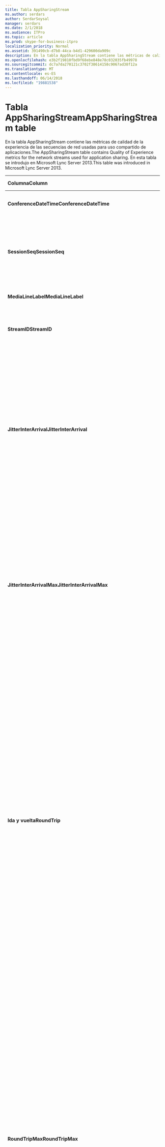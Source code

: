 ```yaml
---
title: Tabla AppSharingStream
ms.author: serdars
author: SerdarSoysal
manager: serdars
ms.date: 2/1/2018
ms.audience: ITPro
ms.topic: article
ms.prod: skype-for-business-itpro
localization_priority: Normal
ms.assetid: 391490cb-d7b8-44ca-b4d1-429600da909c
description: En la tabla AppSharingStream contiene las métricas de calidad de la experiencia de las secuencias de red usadas para uso compartido de aplicaciones. En esta tabla se introdujo en Microsoft Lync Server 2013.
ms.openlocfilehash: e3b2f19810fbd9f68ebe848e78c032035fb49978
ms.sourcegitcommit: dc7a7da270121c3702f38614158c9067ad38f12a
ms.translationtype: MT
ms.contentlocale: es-ES
ms.lasthandoff: 06/14/2018
ms.locfileid: "19881538"
---
```

# <a name="appsharingstream-table"></a><span data-ttu-id="bd3b5-104">Tabla AppSharingStream</span><span class="sxs-lookup"><span data-stu-id="bd3b5-104">AppSharingStream table</span></span>
 
<span data-ttu-id="bd3b5-105">En la tabla AppSharingStream contiene las métricas de calidad de la experiencia de las secuencias de red usadas para uso compartido de aplicaciones.</span><span class="sxs-lookup"><span data-stu-id="bd3b5-105">The AppSharingStream table contains Quality of Experience metrics for the network streams used for application sharing.</span></span> <span data-ttu-id="bd3b5-106">En esta tabla se introdujo en Microsoft Lync Server 2013.</span><span class="sxs-lookup"><span data-stu-id="bd3b5-106">This table was introduced in Microsoft Lync Server 2013.</span></span>
  
|<span data-ttu-id="bd3b5-107">**Columna**</span><span class="sxs-lookup"><span data-stu-id="bd3b5-107">**Column**</span></span>|<span data-ttu-id="bd3b5-108">**Tipo de datos**</span><span class="sxs-lookup"><span data-stu-id="bd3b5-108">**Data Type**</span></span>|<span data-ttu-id="bd3b5-109">**Clave o índice**</span><span class="sxs-lookup"><span data-stu-id="bd3b5-109">**Key/Index**</span></span>|<span data-ttu-id="bd3b5-110">**Detalles**</span><span class="sxs-lookup"><span data-stu-id="bd3b5-110">**Details**</span></span>|
|:-----|:-----|:-----|:-----|
|<span data-ttu-id="bd3b5-111">**ConferenceDateTime**</span><span class="sxs-lookup"><span data-stu-id="bd3b5-111">**ConferenceDateTime**</span></span> <br/> |<span data-ttu-id="bd3b5-112">fecha y hora</span><span class="sxs-lookup"><span data-stu-id="bd3b5-112">dateTime</span></span>  <br/> |<span data-ttu-id="bd3b5-113">Principal, externa</span><span class="sxs-lookup"><span data-stu-id="bd3b5-113">Primary, Foreign</span></span>  <br/> |<span data-ttu-id="bd3b5-114">Fecha y hora en se inició la sesión.</span><span class="sxs-lookup"><span data-stu-id="bd3b5-114">Date and time that the session started.</span></span>  <br/> |
|<span data-ttu-id="bd3b5-115">**SessionSeq**</span><span class="sxs-lookup"><span data-stu-id="bd3b5-115">**SessionSeq**</span></span> <br/> |<span data-ttu-id="bd3b5-116">int</span><span class="sxs-lookup"><span data-stu-id="bd3b5-116">int</span></span>  <br/> |<span data-ttu-id="bd3b5-117">Principal, externa</span><span class="sxs-lookup"><span data-stu-id="bd3b5-117">Primary, Foreign</span></span>  <br/> |<span data-ttu-id="bd3b5-118">Identificador secuencial usado para distinguir entre las sesiones que iniciar en la misma fecha y al mismo tiempo.</span><span class="sxs-lookup"><span data-stu-id="bd3b5-118">Sequential identifier used to distinguish between sessions that started on the same date and at the same time.</span></span>  <br/> |
|<span data-ttu-id="bd3b5-119">**MediaLineLabel**</span><span class="sxs-lookup"><span data-stu-id="bd3b5-119">**MediaLineLabel**</span></span> <br/> |<span data-ttu-id="bd3b5-120">tinyint</span><span class="sxs-lookup"><span data-stu-id="bd3b5-120">tinyint</span></span>  <br/> |<span data-ttu-id="bd3b5-121">Principal, externa</span><span class="sxs-lookup"><span data-stu-id="bd3b5-121">Primary, Foreign</span></span>  <br/> | <span data-ttu-id="bd3b5-122">Consulte la [Tabla MediaLine](https://docs.microsoft.com/en-us/skypeforbusiness/schema-reference/quality-of-experience-qoe-database-schema/medialine-0).</span><span class="sxs-lookup"><span data-stu-id="bd3b5-122">See [MediaLine Table](https://docs.microsoft.com/en-us/skypeforbusiness/schema-reference/quality-of-experience-qoe-database-schema/medialine-0).</span></span> <br/> |
|<span data-ttu-id="bd3b5-123">**StreamID**</span><span class="sxs-lookup"><span data-stu-id="bd3b5-123">**StreamID**</span></span> <br/> |<span data-ttu-id="bd3b5-124">int</span><span class="sxs-lookup"><span data-stu-id="bd3b5-124">int</span></span>  <br/> |<span data-ttu-id="bd3b5-125">Primary</span><span class="sxs-lookup"><span data-stu-id="bd3b5-125">Primary</span></span>  <br/> |<span data-ttu-id="bd3b5-126">Identificador único de la aplicación de uso compartido de secuencia.</span><span class="sxs-lookup"><span data-stu-id="bd3b5-126">Unique identifier of the application sharing stream.</span></span>  <br/> |
|<span data-ttu-id="bd3b5-127">**JitterInterArrival**</span><span class="sxs-lookup"><span data-stu-id="bd3b5-127">**JitterInterArrival**</span></span> <br/> |<span data-ttu-id="bd3b5-128">int</span><span class="sxs-lookup"><span data-stu-id="bd3b5-128">int</span></span>  <br/> ||<span data-ttu-id="bd3b5-p103">Valor medio de las vibraciones detectadas entre la llagada de paquetes RTP. (La vibración es una forma de medir la "inestabilidad" de una llamada). Los valores altos de vibración suelen deberse a la congestión o a una sobrecarga del servidor multimedia y dan lugar a la distorsión o pérdida del audio.</span><span class="sxs-lookup"><span data-stu-id="bd3b5-p103">Average jitter detected between RTP packet arrivals. (Jitter is a measure of the "shakiness" of a call.) High jitter values are typically caused by congestion or an overloaded media server, and result in distorted or lost audio.</span></span>  <br/> |
|<span data-ttu-id="bd3b5-131">**JitterInterArrivalMax**</span><span class="sxs-lookup"><span data-stu-id="bd3b5-131">**JitterInterArrivalMax**</span></span> <br/> |<span data-ttu-id="bd3b5-132">int</span><span class="sxs-lookup"><span data-stu-id="bd3b5-132">int</span></span>  <br/> ||<span data-ttu-id="bd3b5-133">Vibración máxima detectado entre llegados de paquete RTP.</span><span class="sxs-lookup"><span data-stu-id="bd3b5-133">Maximum jitter detected between RTP packet arrivals.</span></span> <span data-ttu-id="bd3b5-134">(Vibración es una medida de la "inestabilidad" de una llamada). Los valores de vibración alta normalmente causados por la congestión o un servidor de medios sobrecargado y audio distorsionado o perdido como resultado.</span><span class="sxs-lookup"><span data-stu-id="bd3b5-134">(Jitter is a measure of the "shakiness" of a call.) High jitter values are typically caused by congestion or an overloaded media server, and result in distorted or lost audio.</span></span>  <br/> |
|<span data-ttu-id="bd3b5-135">**Ida y vuelta**</span><span class="sxs-lookup"><span data-stu-id="bd3b5-135">**RoundTrip**</span></span> <br/> |<span data-ttu-id="bd3b5-136">int</span><span class="sxs-lookup"><span data-stu-id="bd3b5-136">int</span></span>  <br/> ||<span data-ttu-id="bd3b5-p105">Tiempo medio (en milisegundos) necesario para que un paquete de protocolo de transporte en tiempo real (RTP) llegue a otro extremo y vuelva. Los tiempos de ida y vuelta de 200 milisegundos o menos se consideran de calidad aceptable.</span><span class="sxs-lookup"><span data-stu-id="bd3b5-p105">Average amount of (in milliseconds) required for a Real-Time Transport Protocol packet to travel to another endpoint and then back. Round-trip times of 200 milliseconds or less are considered of acceptable quality.</span></span>  <br/> <span data-ttu-id="bd3b5-p106">Los valores elevados en los tiempos del recorrido de ida y vuelta pueden deberse a que se trata de enrutamientos de llamadas internacionales, una configuración incorrecta del enrutamiento o a la sobrecarga en el servidor de medios y causan dificultades en las conversaciones de audio en tiempo real bidireccionales.</span><span class="sxs-lookup"><span data-stu-id="bd3b5-p106">High round-trip values can be caused by international call routing; a routing misconfiguration; or an overloaded media server. High round-trip times result in difficulties with two-way, real-time audio conversations.</span></span>  <br/> |
|<span data-ttu-id="bd3b5-141">**RoundTripMax**</span><span class="sxs-lookup"><span data-stu-id="bd3b5-141">**RoundTripMax**</span></span> <br/> |<span data-ttu-id="bd3b5-142">int</span><span class="sxs-lookup"><span data-stu-id="bd3b5-142">int</span></span>  <br/> ||<span data-ttu-id="bd3b5-143">Cantidad máxima de (en milisegundos) necesario para que viajar al otro extremo y, a continuación, hacer una copia de un paquete de protocolo de transporte en tiempo real.</span><span class="sxs-lookup"><span data-stu-id="bd3b5-143">Maximum amount of (in milliseconds) required for a Real-Time Transport Protocol packet to travel to another endpoint and then back.</span></span> <span data-ttu-id="bd3b5-144">Los tiempos de ida y vuelta de 200 milisegundos o menos se consideran de calidad aceptable.</span><span class="sxs-lookup"><span data-stu-id="bd3b5-144">Round-trip times of 200 milliseconds or less are considered of acceptable quality.</span></span>  <br/> <span data-ttu-id="bd3b5-p108">Los valores elevados en los tiempos del recorrido de ida y vuelta pueden deberse a que se trata de enrutamientos de llamadas internacionales, una configuración incorrecta del enrutamiento o a la sobrecarga en el servidor de medios y causan dificultades en las conversaciones de audio en tiempo real bidireccionales.</span><span class="sxs-lookup"><span data-stu-id="bd3b5-p108">High round-trip values can be caused by international call routing; a routing misconfiguration; or an overloaded media server. High round-trip times result in difficulties with two-way, real-time audio conversations.</span></span>  <br/> |
|<span data-ttu-id="bd3b5-147">**PacketLossRate**</span><span class="sxs-lookup"><span data-stu-id="bd3b5-147">**PacketLossRate**</span></span> <br/> |<span data-ttu-id="bd3b5-148">float</span><span class="sxs-lookup"><span data-stu-id="bd3b5-148">float</span></span>  <br/> ||<span data-ttu-id="bd3b5-p109">Tasa media de pérdida de paquetes RTP (se habla de pérdida de paquetes cuando los paquetes RTP, un protocolo utilizado para transmitir audio y vídeo a través de Internet, no llegan a su destino). Una tasa alta de pérdida se suele deber a la congestión, falta de ancho de banda, congestión o interferencias en una conexión inalámbrica o la sobrecarga de un servidor de medios. Generalmente, la pérdida de paquetes da lugar a la pérdida o la distorsión del audio.</span><span class="sxs-lookup"><span data-stu-id="bd3b5-p109">Average rate of Real-Time Transport Protocol (RTP) packet loss. (Packet loss occurs when RTP packets, a protocol used for transmitting audio and video across the Internet, failed to reach their destination.) High loss rates are generally caused by congestion; lack of bandwidth; wireless congestion or interference; or an overloaded media server. Packet loss typically results in distorted or lost audio.</span></span>  <br/> |
|<span data-ttu-id="bd3b5-152">**PacketLossRateMax**</span><span class="sxs-lookup"><span data-stu-id="bd3b5-152">**PacketLossRateMax**</span></span> <br/> |<span data-ttu-id="bd3b5-153">float</span><span class="sxs-lookup"><span data-stu-id="bd3b5-153">float</span></span>  <br/> ||<span data-ttu-id="bd3b5-154">Tasa máxima de pérdida de paquetes de protocolo de transporte en tiempo real (RTP).</span><span class="sxs-lookup"><span data-stu-id="bd3b5-154">Maximum rate of Real-Time Transport Protocol (RTP) packet loss.</span></span> <span data-ttu-id="bd3b5-155">(La pérdida de paquetes se produce cuando los paquetes de RTP, un protocolo que se usa para la transmisión de audio y vídeo a través de Internet, no se pudo llegar a su destino.) Tasas de pérdidas alta generalmente causados por la congestión; falta de ancho de banda; congestión inalámbrica o interferencias; o un servidor de medios sobrecargado.</span><span class="sxs-lookup"><span data-stu-id="bd3b5-155">(Packet loss occurs when RTP packets, a protocol used for transmitting audio and video across the Internet, failed to reach their destination.) High loss rates are generally caused by congestion; lack of bandwidth; wireless congestion or interference; or an overloaded media server.</span></span> <span data-ttu-id="bd3b5-156">Generalmente, la pérdida de paquetes da lugar a la pérdida o la distorsión del audio.</span><span class="sxs-lookup"><span data-stu-id="bd3b5-156">Packet loss typically results in distorted or lost audio.</span></span>  <br/> |
|<span data-ttu-id="bd3b5-157">**PacketUtilization**</span><span class="sxs-lookup"><span data-stu-id="bd3b5-157">**PacketUtilization**</span></span> <br/> |<span data-ttu-id="bd3b5-158">int</span><span class="sxs-lookup"><span data-stu-id="bd3b5-158">int</span></span>  <br/> ||<span data-ttu-id="bd3b5-159">Número de paquetes enviados.</span><span class="sxs-lookup"><span data-stu-id="bd3b5-159">Number of packets sent.</span></span>  <br/> |
|<span data-ttu-id="bd3b5-160">**BandwidthEst**</span><span class="sxs-lookup"><span data-stu-id="bd3b5-160">**BandwidthEst**</span></span> <br/> |<span data-ttu-id="bd3b5-161">int</span><span class="sxs-lookup"><span data-stu-id="bd3b5-161">int</span></span>  <br/> ||<span data-ttu-id="bd3b5-162">Estimado unidireccional ancho de banda disponible al final de la sesión.</span><span class="sxs-lookup"><span data-stu-id="bd3b5-162">Estimated one-way bandwidth available at the end of the session.</span></span> <span data-ttu-id="bd3b5-163">Indica en bits por segundo.</span><span class="sxs-lookup"><span data-stu-id="bd3b5-163">Reported in bits per second.</span></span>  <br/> |
|<span data-ttu-id="bd3b5-164">**AppSharingPayloadDescription**</span><span class="sxs-lookup"><span data-stu-id="bd3b5-164">**AppSharingPayloadDescription**</span></span> <br/> |<span data-ttu-id="bd3b5-165">int</span><span class="sxs-lookup"><span data-stu-id="bd3b5-165">int</span></span>  <br/> ||<span data-ttu-id="bd3b5-166">Descripción de la aplicación de uso compartido de carga.</span><span class="sxs-lookup"><span data-stu-id="bd3b5-166">Description of the application sharing payload.</span></span>  <br/> |
|<span data-ttu-id="bd3b5-167">**RelativeOneWayTotal**</span><span class="sxs-lookup"><span data-stu-id="bd3b5-167">**RelativeOneWayTotal**</span></span> <br/> |<span data-ttu-id="bd3b5-168">float</span><span class="sxs-lookup"><span data-stu-id="bd3b5-168">float</span></span>  <br/> ||<span data-ttu-id="bd3b5-169">Cantidad total de latencia unidireccional.</span><span class="sxs-lookup"><span data-stu-id="bd3b5-169">Total amount of one-way latency.</span></span> <span data-ttu-id="bd3b5-170">Latencia unidireccional relativa mide el retraso entre el cliente y el servidor.</span><span class="sxs-lookup"><span data-stu-id="bd3b5-170">Relative one-way latency measures the delay between the client and the server.</span></span>  <br/> |
|<span data-ttu-id="bd3b5-171">**RelativeOneWayAverage**</span><span class="sxs-lookup"><span data-stu-id="bd3b5-171">**RelativeOneWayAverage**</span></span> <br/> |<span data-ttu-id="bd3b5-172">float</span><span class="sxs-lookup"><span data-stu-id="bd3b5-172">float</span></span>  <br/> ||<span data-ttu-id="bd3b5-173">Cantidad promedio de latencia unidireccional.</span><span class="sxs-lookup"><span data-stu-id="bd3b5-173">Average amount of one-way latency.</span></span> <span data-ttu-id="bd3b5-174">Latencia unidireccional relativa mide el retraso entre el cliente y el servidor.</span><span class="sxs-lookup"><span data-stu-id="bd3b5-174">Relative one-way latency measures the delay between the client and the server.</span></span>  <br/> |
|<span data-ttu-id="bd3b5-175">**RelativeOneWayMax**</span><span class="sxs-lookup"><span data-stu-id="bd3b5-175">**RelativeOneWayMax**</span></span> <br/> |<span data-ttu-id="bd3b5-176">float</span><span class="sxs-lookup"><span data-stu-id="bd3b5-176">float</span></span>  <br/> ||<span data-ttu-id="bd3b5-177">Cantidad máxima de latencia unidireccional.</span><span class="sxs-lookup"><span data-stu-id="bd3b5-177">Maximum amount of one-way latency.</span></span> <span data-ttu-id="bd3b5-178">Latencia unidireccional relativa mide el retraso entre el cliente y el servidor.</span><span class="sxs-lookup"><span data-stu-id="bd3b5-178">Relative one-way latency measures the delay between the client and the server.</span></span>  <br/> |
|<span data-ttu-id="bd3b5-179">**RelativeOneWayBurstOccurrences**</span><span class="sxs-lookup"><span data-stu-id="bd3b5-179">**RelativeOneWayBurstOccurrences**</span></span> <br/> |<span data-ttu-id="bd3b5-180">int</span><span class="sxs-lookup"><span data-stu-id="bd3b5-180">int</span></span>  <br/> ||<span data-ttu-id="bd3b5-181">Repeticiones de ráfagas unidireccional total.</span><span class="sxs-lookup"><span data-stu-id="bd3b5-181">Total one-way burst occurrences.</span></span> <span data-ttu-id="bd3b5-182">Una transmisión "ráfagas" es una transmisión que los datos fluyen en ráfagas imprevisibles en contraposición a una secuencia estable.</span><span class="sxs-lookup"><span data-stu-id="bd3b5-182">A "bursty" transmission is a transmission where data flows in unpredictable bursts as opposed to a steady stream.</span></span> <span data-ttu-id="bd3b5-183">Esta métrica mide el flujo de datos entre el cliente y el servidor.</span><span class="sxs-lookup"><span data-stu-id="bd3b5-183">This metric measures data flow between the client and the server.</span></span>  <br/> |
|<span data-ttu-id="bd3b5-184">**RelativeOneWayBurstDensity**</span><span class="sxs-lookup"><span data-stu-id="bd3b5-184">**RelativeOneWayBurstDensity**</span></span> <br/> |<span data-ttu-id="bd3b5-185">float</span><span class="sxs-lookup"><span data-stu-id="bd3b5-185">float</span></span>  <br/> ||<span data-ttu-id="bd3b5-186">Densidad de ráfagas unidireccional total.</span><span class="sxs-lookup"><span data-stu-id="bd3b5-186">Total one-way burst density.</span></span> <span data-ttu-id="bd3b5-187">Una transmisión "ráfagas" es una transmisión que los datos fluyen en ráfagas imprevisibles en contraposición a una secuencia estable.</span><span class="sxs-lookup"><span data-stu-id="bd3b5-187">A "bursty" transmission is a transmission where data flows in unpredictable bursts as opposed to a steady stream.</span></span> <span data-ttu-id="bd3b5-188">Esta métrica mide el flujo de datos entre el cliente y el servidor.</span><span class="sxs-lookup"><span data-stu-id="bd3b5-188">This metric measures data flow between the client and the server.</span></span>  <br/> |
|<span data-ttu-id="bd3b5-189">**RelativeOneWayBurstDuration**</span><span class="sxs-lookup"><span data-stu-id="bd3b5-189">**RelativeOneWayBurstDuration**</span></span> <br/> |<span data-ttu-id="bd3b5-190">float</span><span class="sxs-lookup"><span data-stu-id="bd3b5-190">float</span></span>  <br/> ||<span data-ttu-id="bd3b5-191">Duración de ráfagas unidireccional total.</span><span class="sxs-lookup"><span data-stu-id="bd3b5-191">Total one-way burst duration.</span></span> <span data-ttu-id="bd3b5-192">Una transmisión "ráfagas" es una transmisión que los datos fluyen en ráfagas imprevisibles en contraposición a una secuencia estable.</span><span class="sxs-lookup"><span data-stu-id="bd3b5-192">A "bursty" transmission is a transmission where data flows in unpredictable bursts as opposed to a steady stream.</span></span> <span data-ttu-id="bd3b5-193">Esta métrica mide el flujo de datos entre el cliente y el servidor.</span><span class="sxs-lookup"><span data-stu-id="bd3b5-193">This metric measures data flow between the client and the server.</span></span>  <br/> |
|<span data-ttu-id="bd3b5-194">**RelativeOneWayGapOccurrences**</span><span class="sxs-lookup"><span data-stu-id="bd3b5-194">**RelativeOneWayGapOccurrences**</span></span> <br/> |<span data-ttu-id="bd3b5-195">int</span><span class="sxs-lookup"><span data-stu-id="bd3b5-195">int</span></span>  <br/> ||<span data-ttu-id="bd3b5-196">Repeticiones de intervalos unidireccional total.</span><span class="sxs-lookup"><span data-stu-id="bd3b5-196">Total one-way gap occurrences.</span></span> <span data-ttu-id="bd3b5-197">Una transmisión "ráfagas" es una transmisión que los datos fluyen en ráfagas imprevisibles en contraposición a una secuencia estable; carencias de indican los retrasos entre estas ráfagas.</span><span class="sxs-lookup"><span data-stu-id="bd3b5-197">A "bursty" transmission is a transmission where data flows in unpredictable bursts as opposed to a steady stream; gaps indicate delays between these bursts.</span></span> <span data-ttu-id="bd3b5-198">Esta métrica mide el flujo de datos entre el cliente y el servidor.</span><span class="sxs-lookup"><span data-stu-id="bd3b5-198">This metric measures data flow between the client and the server.</span></span>  <br/> |
|<span data-ttu-id="bd3b5-199">**RelativeOneWayGapDensity**</span><span class="sxs-lookup"><span data-stu-id="bd3b5-199">**RelativeOneWayGapDensity**</span></span> <br/> |<span data-ttu-id="bd3b5-200">float</span><span class="sxs-lookup"><span data-stu-id="bd3b5-200">float</span></span>  <br/> ||<span data-ttu-id="bd3b5-201">Densidad de intervalos unidireccional total.</span><span class="sxs-lookup"><span data-stu-id="bd3b5-201">Total one-way gap density.</span></span> <span data-ttu-id="bd3b5-202">Una transmisión "ráfagas" es una transmisión que los datos fluyen en ráfagas imprevisibles en contraposición a una secuencia estable; carencias de indican los retrasos entre estas ráfagas.</span><span class="sxs-lookup"><span data-stu-id="bd3b5-202">A "bursty" transmission is a transmission where data flows in unpredictable bursts as opposed to a steady stream; gaps indicate delays between these bursts.</span></span> <span data-ttu-id="bd3b5-203">Esta métrica mide el flujo de datos entre el cliente y el servidor.</span><span class="sxs-lookup"><span data-stu-id="bd3b5-203">This metric measures data flow between the client and the server.</span></span>  <br/> |
|<span data-ttu-id="bd3b5-204">**RelativeOneWayGapDuration**</span><span class="sxs-lookup"><span data-stu-id="bd3b5-204">**RelativeOneWayGapDuration**</span></span> <br/> |<span data-ttu-id="bd3b5-205">float</span><span class="sxs-lookup"><span data-stu-id="bd3b5-205">float</span></span>  <br/> ||<span data-ttu-id="bd3b5-206">Duración de intervalos unidireccional total.</span><span class="sxs-lookup"><span data-stu-id="bd3b5-206">Total one-way gap duration.</span></span> <span data-ttu-id="bd3b5-207">Una transmisión "ráfagas" es una transmisión que los datos fluyen en ráfagas imprevisibles en contraposición a una secuencia estable; carencias de indican los retrasos entre estas ráfagas.</span><span class="sxs-lookup"><span data-stu-id="bd3b5-207">A "bursty" transmission is a transmission where data flows in unpredictable bursts as opposed to a steady stream; gaps indicate delays between these bursts.</span></span> <span data-ttu-id="bd3b5-208">Esta métrica mide el flujo de datos entre el cliente y el servidor.</span><span class="sxs-lookup"><span data-stu-id="bd3b5-208">This metric measures data flow between the client and the server.</span></span>  <br/> |
|<span data-ttu-id="bd3b5-209">**ApplicationSharingType**</span><span class="sxs-lookup"><span data-stu-id="bd3b5-209">**ApplicationSharingType**</span></span> <br/> |<span data-ttu-id="bd3b5-210">varchar (256)</span><span class="sxs-lookup"><span data-stu-id="bd3b5-210">varChar(256)</span></span>  <br/> ||<span data-ttu-id="bd3b5-211">Función de aplicación (que comparte o visualiza) y tipo de contenido.</span><span class="sxs-lookup"><span data-stu-id="bd3b5-211">Application role (Sharer or Viewer) and content type.</span></span>  <br/> |
|<span data-ttu-id="bd3b5-212">**RDPTileProcessingLatencyTotal**</span><span class="sxs-lookup"><span data-stu-id="bd3b5-212">**RDPTileProcessingLatencyTotal**</span></span> <br/> |<span data-ttu-id="bd3b5-213">float</span><span class="sxs-lookup"><span data-stu-id="bd3b5-213">float</span></span>  <br/> ||<span data-ttu-id="bd3b5-214">Tiempo total de procesamiento de protocolo de escritorio remoto (RDP) se organizan en mosaico.</span><span class="sxs-lookup"><span data-stu-id="bd3b5-214">Total processing time for remote desktop protocol (RDP) tiles.</span></span> <span data-ttu-id="bd3b5-215">Un total superior es igual a un retraso en la experiencia de visualización más largo.</span><span class="sxs-lookup"><span data-stu-id="bd3b5-215">A higher total equates to a longer delay in the viewing experience.</span></span>  <br/> |
|<span data-ttu-id="bd3b5-216">**RDPTileProcessingLatencyAverage**</span><span class="sxs-lookup"><span data-stu-id="bd3b5-216">**RDPTileProcessingLatencyAverage**</span></span> <br/> |<span data-ttu-id="bd3b5-217">float</span><span class="sxs-lookup"><span data-stu-id="bd3b5-217">float</span></span>  <br/> ||<span data-ttu-id="bd3b5-218">Promedio de tiempo de procesamiento de protocolo de escritorio remoto (RDP de) mosaicos.</span><span class="sxs-lookup"><span data-stu-id="bd3b5-218">Average processing time for remote desktop protocol (RDP) tiles.</span></span> <span data-ttu-id="bd3b5-219">Un total superior es igual a un retraso en la experiencia de visualización más largo.</span><span class="sxs-lookup"><span data-stu-id="bd3b5-219">A higher total equates to a longer delay in the viewing experience.</span></span>  <br/> |
|<span data-ttu-id="bd3b5-220">**RDPTileProcessingLatencyMax**</span><span class="sxs-lookup"><span data-stu-id="bd3b5-220">**RDPTileProcessingLatencyMax**</span></span> <br/> |<span data-ttu-id="bd3b5-221">float</span><span class="sxs-lookup"><span data-stu-id="bd3b5-221">float</span></span>  <br/> ||<span data-ttu-id="bd3b5-222">Tiempo máximo de procesamiento de protocolo de escritorio remoto (RDP) se organizan en mosaico.</span><span class="sxs-lookup"><span data-stu-id="bd3b5-222">Maximum processing time for remote desktop protocol (RDP) tiles.</span></span> <span data-ttu-id="bd3b5-223">Un total superior es igual a un retraso en la experiencia de visualización más largo.</span><span class="sxs-lookup"><span data-stu-id="bd3b5-223">A higher total equates to a longer delay in the viewing experience.</span></span>  <br/> |
|<span data-ttu-id="bd3b5-224">**RDPTileProcessingLatencyBurstOccurrences**</span><span class="sxs-lookup"><span data-stu-id="bd3b5-224">**RDPTileProcessingLatencyBurstOccurrences**</span></span> <br/> |<span data-ttu-id="bd3b5-225">int</span><span class="sxs-lookup"><span data-stu-id="bd3b5-225">int</span></span>  <br/> ||<span data-ttu-id="bd3b5-226">Repeticiones de ráfagas en el tiempo de procesamiento de protocolo de escritorio remoto (RDP) mosaicos.</span><span class="sxs-lookup"><span data-stu-id="bd3b5-226">Burst occurrences in the processing time for remote desktop protocol (RDP) tiles.</span></span> <span data-ttu-id="bd3b5-227">Una transmisión "ráfagas" es una transmisión que los datos fluyen en ráfagas imprevisibles en contraposición a una secuencia estable.</span><span class="sxs-lookup"><span data-stu-id="bd3b5-227">A "bursty" transmission is a transmission where data flows in unpredictable bursts as opposed to a steady stream.</span></span>  <br/> |
|<span data-ttu-id="bd3b5-228">**RDPTileProcessingLatencyBurstDensity**</span><span class="sxs-lookup"><span data-stu-id="bd3b5-228">**RDPTileProcessingLatencyBurstDensity**</span></span> <br/> |<span data-ttu-id="bd3b5-229">float</span><span class="sxs-lookup"><span data-stu-id="bd3b5-229">float</span></span>  <br/> ||<span data-ttu-id="bd3b5-230">Densidad de ráfagas en el tiempo de procesamiento de protocolo de escritorio remoto (RDP) mosaicos.</span><span class="sxs-lookup"><span data-stu-id="bd3b5-230">Burst density in the processing time for remote desktop protocol (RDP) tiles.</span></span> <span data-ttu-id="bd3b5-231">Una transmisión "ráfagas" es una transmisión que los datos fluyen en ráfagas imprevisibles en contraposición a una secuencia estable.</span><span class="sxs-lookup"><span data-stu-id="bd3b5-231">A "bursty" transmission is a transmission where data flows in unpredictable bursts as opposed to a steady stream.</span></span>  <br/> |
|<span data-ttu-id="bd3b5-232">**RDPTileProcessingLatencyBurstDuration**</span><span class="sxs-lookup"><span data-stu-id="bd3b5-232">**RDPTileProcessingLatencyBurstDuration**</span></span> <br/> |<span data-ttu-id="bd3b5-233">float</span><span class="sxs-lookup"><span data-stu-id="bd3b5-233">float</span></span>  <br/> ||<span data-ttu-id="bd3b5-234">Duración en el tiempo de procesamiento de protocolo de escritorio remoto (RDP) mosaicos de ráfagas.</span><span class="sxs-lookup"><span data-stu-id="bd3b5-234">Burst duration in the processing time for remote desktop protocol (RDP) tiles.</span></span> <span data-ttu-id="bd3b5-235">Una transmisión "ráfagas" es una transmisión que los datos fluyen en ráfagas imprevisibles en contraposición a una secuencia estable.</span><span class="sxs-lookup"><span data-stu-id="bd3b5-235">A "bursty" transmission is a transmission where data flows in unpredictable bursts as opposed to a steady stream.</span></span>  <br/> |
|<span data-ttu-id="bd3b5-236">**RDPTileProcessingLatencyGapOccurrences**</span><span class="sxs-lookup"><span data-stu-id="bd3b5-236">**RDPTileProcessingLatencyGapOccurrences**</span></span> <br/> |<span data-ttu-id="bd3b5-237">int</span><span class="sxs-lookup"><span data-stu-id="bd3b5-237">int</span></span>  <br/> ||<span data-ttu-id="bd3b5-238">Repeticiones de intervalos en el tiempo de procesamiento de protocolo de escritorio remoto (RDP) mosaicos.</span><span class="sxs-lookup"><span data-stu-id="bd3b5-238">Gap occurrences in the processing time for remote desktop protocol (RDP) tiles.</span></span>  <br/> |
|<span data-ttu-id="bd3b5-239">**RDPTileProcessingLatencyGapDensity**</span><span class="sxs-lookup"><span data-stu-id="bd3b5-239">**RDPTileProcessingLatencyGapDensity**</span></span> <br/> |<span data-ttu-id="bd3b5-240">float</span><span class="sxs-lookup"><span data-stu-id="bd3b5-240">float</span></span>  <br/> ||<span data-ttu-id="bd3b5-241">Densidad de intervalos en el tiempo de procesamiento de protocolo de escritorio remoto (RDP) se organizan en mosaico.</span><span class="sxs-lookup"><span data-stu-id="bd3b5-241">Gap density in the processing time for remote desktop protocol (RDP) tiles.</span></span> <span data-ttu-id="bd3b5-242">Densidad de intervalos bajo equivale a una mejor experiencia de visualización.</span><span class="sxs-lookup"><span data-stu-id="bd3b5-242">Low gap density equates to a better viewing experience.</span></span>  <br/> |
|<span data-ttu-id="bd3b5-243">**RDPTileProcessingLatencyGapDuration**</span><span class="sxs-lookup"><span data-stu-id="bd3b5-243">**RDPTileProcessingLatencyGapDuration**</span></span> <br/> |<span data-ttu-id="bd3b5-244">float</span><span class="sxs-lookup"><span data-stu-id="bd3b5-244">float</span></span>  <br/> ||<span data-ttu-id="bd3b5-245">Duración de intervalos en el tiempo de procesamiento de protocolo de escritorio remoto (RDP) se organizan en mosaico.</span><span class="sxs-lookup"><span data-stu-id="bd3b5-245">Gap duration in the processing time for remote desktop protocol (RDP) tiles.</span></span> <span data-ttu-id="bd3b5-246">Las duraciones de espacio corto equivalen a una mejor experiencia de visualización.</span><span class="sxs-lookup"><span data-stu-id="bd3b5-246">Short gap durations equate to a better viewing experience.</span></span>  <br/> |
|<span data-ttu-id="bd3b5-247">**CaptureTileRateTotal**</span><span class="sxs-lookup"><span data-stu-id="bd3b5-247">**CaptureTileRateTotal**</span></span> <br/> |<span data-ttu-id="bd3b5-248">float</span><span class="sxs-lookup"><span data-stu-id="bd3b5-248">float</span></span>  <br/> ||<span data-ttu-id="bd3b5-249">Tasa total de datos capturados (en datos por segundo).</span><span class="sxs-lookup"><span data-stu-id="bd3b5-249">Total rate of captured tiles (in tiles per second).</span></span>  <br/> |
|<span data-ttu-id="bd3b5-250">**CaptureTileRateAverage**</span><span class="sxs-lookup"><span data-stu-id="bd3b5-250">**CaptureTileRateAverage**</span></span> <br/> |<span data-ttu-id="bd3b5-251">float</span><span class="sxs-lookup"><span data-stu-id="bd3b5-251">float</span></span>  <br/> ||<span data-ttu-id="bd3b5-252">Velocidad media de datos capturados (en datos por segundo).</span><span class="sxs-lookup"><span data-stu-id="bd3b5-252">Average rate of captured tiles (in tiles per second).</span></span>  <br/> |
|<span data-ttu-id="bd3b5-253">**CaptureTileRateMax**</span><span class="sxs-lookup"><span data-stu-id="bd3b5-253">**CaptureTileRateMax**</span></span> <br/> |<span data-ttu-id="bd3b5-254">float</span><span class="sxs-lookup"><span data-stu-id="bd3b5-254">float</span></span>  <br/> ||<span data-ttu-id="bd3b5-255">Tasa máxima de datos capturados (en datos por segundo).</span><span class="sxs-lookup"><span data-stu-id="bd3b5-255">Maximum rate of captured tiles (in tiles per second).</span></span>  <br/> |
|<span data-ttu-id="bd3b5-256">**CaptureTileRateBurstOccurrences**</span><span class="sxs-lookup"><span data-stu-id="bd3b5-256">**CaptureTileRateBurstOccurrences**</span></span> <br/> |<span data-ttu-id="bd3b5-257">en t</span><span class="sxs-lookup"><span data-stu-id="bd3b5-257">in t</span></span>  <br/> ||<span data-ttu-id="bd3b5-258">Repeticiones de ráfagas en la tasa de datos capturados (en datos por segundo).</span><span class="sxs-lookup"><span data-stu-id="bd3b5-258">Burst occurrences in the rate of captured tiles (in tiles per second).</span></span>  <br/> |
|<span data-ttu-id="bd3b5-259">**CaptureTileRateBurstDensity**</span><span class="sxs-lookup"><span data-stu-id="bd3b5-259">**CaptureTileRateBurstDensity**</span></span> <br/> |<span data-ttu-id="bd3b5-260">float</span><span class="sxs-lookup"><span data-stu-id="bd3b5-260">float</span></span>  <br/> ||<span data-ttu-id="bd3b5-261">Densidad de ráfagas en la tasa de datos capturados (en datos por segundo).</span><span class="sxs-lookup"><span data-stu-id="bd3b5-261">Burst density in the rate of captured tiles (in tiles per second).</span></span>  <br/> |
|<span data-ttu-id="bd3b5-262">**CaptureTileRateBurstDuration**</span><span class="sxs-lookup"><span data-stu-id="bd3b5-262">**CaptureTileRateBurstDuration**</span></span> <br/> |<span data-ttu-id="bd3b5-263">float</span><span class="sxs-lookup"><span data-stu-id="bd3b5-263">float</span></span>  <br/> ||<span data-ttu-id="bd3b5-264">Duración de ráfagas en la tasa de datos capturados (en datos por segundo).</span><span class="sxs-lookup"><span data-stu-id="bd3b5-264">Burst duration in the rate of captured tiles (in tiles per second).</span></span>  <br/> |
|<span data-ttu-id="bd3b5-265">**CaptureTileRateGapOccurrences**</span><span class="sxs-lookup"><span data-stu-id="bd3b5-265">**CaptureTileRateGapOccurrences**</span></span> <br/> |<span data-ttu-id="bd3b5-266">int</span><span class="sxs-lookup"><span data-stu-id="bd3b5-266">int</span></span>  <br/> ||<span data-ttu-id="bd3b5-267">Repeticiones de intervalos en la tasa de datos capturados (en datos por segundo).</span><span class="sxs-lookup"><span data-stu-id="bd3b5-267">Gap occurrences in the rate of captured tiles (in tiles per second).</span></span>  <br/> |
|<span data-ttu-id="bd3b5-268">**CaptureTileRateGapDensity**</span><span class="sxs-lookup"><span data-stu-id="bd3b5-268">**CaptureTileRateGapDensity**</span></span> <br/> |<span data-ttu-id="bd3b5-269">float</span><span class="sxs-lookup"><span data-stu-id="bd3b5-269">float</span></span>  <br/> ||<span data-ttu-id="bd3b5-270">Densidad de intervalos en la tasa de datos capturados (en datos por segundo).</span><span class="sxs-lookup"><span data-stu-id="bd3b5-270">Gap density in the rate of captured tiles (in tiles per second).</span></span>  <br/> |
|<span data-ttu-id="bd3b5-271">**CaptureTileRateGapDuration**</span><span class="sxs-lookup"><span data-stu-id="bd3b5-271">**CaptureTileRateGapDuration**</span></span> <br/> |<span data-ttu-id="bd3b5-272">float</span><span class="sxs-lookup"><span data-stu-id="bd3b5-272">float</span></span>  <br/> ||<span data-ttu-id="bd3b5-273">Duración de intervalos en la tasa de datos capturados (en datos por segundo).</span><span class="sxs-lookup"><span data-stu-id="bd3b5-273">Gap duration in the rate of captured tiles (in tiles per second).</span></span>  <br/> |
|<span data-ttu-id="bd3b5-274">**SpoiledTilePercentTotal**</span><span class="sxs-lookup"><span data-stu-id="bd3b5-274">**SpoiledTilePercentTotal**</span></span> <br/> |<span data-ttu-id="bd3b5-275">float</span><span class="sxs-lookup"><span data-stu-id="bd3b5-275">float</span></span>  <br/> ||<span data-ttu-id="bd3b5-276">Porcentaje total de contenido que no llega al visor pero descartado y sobrescrito con contenido nuevo.</span><span class="sxs-lookup"><span data-stu-id="bd3b5-276">Total percentage of the content that did not reach the viewer but was instead discarded and overwritten by fresh content.</span></span>  <br/> |
|<span data-ttu-id="bd3b5-277">**SpoiledTilePercentAverage**</span><span class="sxs-lookup"><span data-stu-id="bd3b5-277">**SpoiledTilePercentAverage**</span></span> <br/> |<span data-ttu-id="bd3b5-278">float</span><span class="sxs-lookup"><span data-stu-id="bd3b5-278">float</span></span>  <br/> ||<span data-ttu-id="bd3b5-279">Porcentaje promedio de contenido que no llega al visor pero descartado y sobrescrito con contenido nuevo.</span><span class="sxs-lookup"><span data-stu-id="bd3b5-279">Average percentage of the content that did not reach the viewer but was instead discarded and overwritten by fresh content.</span></span>  <br/> |
|<span data-ttu-id="bd3b5-280">**SpoiledTilePercentMax**</span><span class="sxs-lookup"><span data-stu-id="bd3b5-280">**SpoiledTilePercentMax**</span></span> <br/> |<span data-ttu-id="bd3b5-281">float</span><span class="sxs-lookup"><span data-stu-id="bd3b5-281">float</span></span>  <br/> ||<span data-ttu-id="bd3b5-282">Porcentaje máximo de contenido que no llega al visor pero descartado y sobrescrito con contenido nuevo.</span><span class="sxs-lookup"><span data-stu-id="bd3b5-282">Maximum percentage of the content that did not reach the viewer but was instead discarded and overwritten by fresh content.</span></span>  <br/> |
|<span data-ttu-id="bd3b5-283">**SpoiledTilePercentBurstOccurrences**</span><span class="sxs-lookup"><span data-stu-id="bd3b5-283">**SpoiledTilePercentBurstOccurrences**</span></span> <br/> |<span data-ttu-id="bd3b5-284">int</span><span class="sxs-lookup"><span data-stu-id="bd3b5-284">int</span></span>  <br/> ||<span data-ttu-id="bd3b5-285">Ráfagas de repeticiones para el contenido que no llega al visor pero descartado y sobrescrito con contenido nuevo.</span><span class="sxs-lookup"><span data-stu-id="bd3b5-285">Burst occurrences for the content that did not reach the viewer but was instead discarded and overwritten by fresh content.</span></span>  <br/> |
|<span data-ttu-id="bd3b5-286">**SpoiledTilePercentBurstDensity**</span><span class="sxs-lookup"><span data-stu-id="bd3b5-286">**SpoiledTilePercentBurstDensity**</span></span> <br/> |<span data-ttu-id="bd3b5-287">float</span><span class="sxs-lookup"><span data-stu-id="bd3b5-287">float</span></span>  <br/> ||<span data-ttu-id="bd3b5-288">Ráfagas densidad para el contenido que no llega al visor pero descartado y sobrescrito con contenido nuevo.</span><span class="sxs-lookup"><span data-stu-id="bd3b5-288">Burst density for the content that did not reach the viewer but was instead discarded and overwritten by fresh content.</span></span>  <br/> |
|<span data-ttu-id="bd3b5-289">**SpoiledTilePercentBurstDuration**</span><span class="sxs-lookup"><span data-stu-id="bd3b5-289">**SpoiledTilePercentBurstDuration**</span></span> <br/> |<span data-ttu-id="bd3b5-290">float</span><span class="sxs-lookup"><span data-stu-id="bd3b5-290">float</span></span>  <br/> ||<span data-ttu-id="bd3b5-291">Ráfagas de duración para el contenido que no llega al visor pero descartado y sobrescrito con contenido nuevo.</span><span class="sxs-lookup"><span data-stu-id="bd3b5-291">Burst duration for the content that did not reach the viewer but was instead discarded and overwritten by fresh content.</span></span>  <br/> |
|<span data-ttu-id="bd3b5-292">**SpoiledTilePercentGapOccurrences**</span><span class="sxs-lookup"><span data-stu-id="bd3b5-292">**SpoiledTilePercentGapOccurrences**</span></span> <br/> |<span data-ttu-id="bd3b5-293">int</span><span class="sxs-lookup"><span data-stu-id="bd3b5-293">int</span></span>  <br/> ||<span data-ttu-id="bd3b5-294">Repeticiones de intervalos en el contenido que no llega al visor pero descartado y sobrescrito con contenido nuevo.</span><span class="sxs-lookup"><span data-stu-id="bd3b5-294">Gap occurrences for the content that did not reach the viewer but was instead discarded and overwritten by fresh content.</span></span>  <br/> |
|<span data-ttu-id="bd3b5-295">**SpoiledTilePercentGapDensity**</span><span class="sxs-lookup"><span data-stu-id="bd3b5-295">**SpoiledTilePercentGapDensity**</span></span> <br/> |<span data-ttu-id="bd3b5-296">float</span><span class="sxs-lookup"><span data-stu-id="bd3b5-296">float</span></span>  <br/> ||<span data-ttu-id="bd3b5-297">Densidad de intervalos en el contenido que no llega al visor pero descartado y sobrescrito con contenido nuevo.</span><span class="sxs-lookup"><span data-stu-id="bd3b5-297">Gap density for the content that did not reach the viewer but was instead discarded and overwritten by fresh content.</span></span>  <br/> |
|<span data-ttu-id="bd3b5-298">**SpoiledTilePercentGapDuration**</span><span class="sxs-lookup"><span data-stu-id="bd3b5-298">**SpoiledTilePercentGapDuration**</span></span> <br/> |<span data-ttu-id="bd3b5-299">float</span><span class="sxs-lookup"><span data-stu-id="bd3b5-299">float</span></span>  <br/> ||<span data-ttu-id="bd3b5-300">Duración de intervalos en el contenido que no llega al visor pero descartado y sobrescrito con contenido nuevo.</span><span class="sxs-lookup"><span data-stu-id="bd3b5-300">Gap duration for the content that did not reach the viewer but was instead discarded and overwritten by fresh content.</span></span>  <br/> |
|<span data-ttu-id="bd3b5-301">**ScrapingFrameRateTotal**</span><span class="sxs-lookup"><span data-stu-id="bd3b5-301">**ScrapingFrameRateTotal**</span></span> <br/> |<span data-ttu-id="bd3b5-302">float</span><span class="sxs-lookup"><span data-stu-id="bd3b5-302">float</span></span>  <br/> ||<span data-ttu-id="bd3b5-303">Número total de marcos descartados desde el origen de gráficos.</span><span class="sxs-lookup"><span data-stu-id="bd3b5-303">Total number of frames scraped from the graphics source.</span></span>  <br/> |
|<span data-ttu-id="bd3b5-304">**ScrapingFrameRateAverage**</span><span class="sxs-lookup"><span data-stu-id="bd3b5-304">**ScrapingFrameRateAverage**</span></span> <br/> |<span data-ttu-id="bd3b5-305">float</span><span class="sxs-lookup"><span data-stu-id="bd3b5-305">float</span></span>  <br/> ||<span data-ttu-id="bd3b5-306">Número medio de marcos descartados desde el origen de gráficos.</span><span class="sxs-lookup"><span data-stu-id="bd3b5-306">Average number of frames scraped from the graphics source.</span></span>  <br/> |
|<span data-ttu-id="bd3b5-307">**ScrapingFrameRateMax**</span><span class="sxs-lookup"><span data-stu-id="bd3b5-307">**ScrapingFrameRateMax**</span></span> <br/> |<span data-ttu-id="bd3b5-308">float</span><span class="sxs-lookup"><span data-stu-id="bd3b5-308">float</span></span>  <br/> ||<span data-ttu-id="bd3b5-309">Número máximo de marcos descartados desde el origen de gráficos.</span><span class="sxs-lookup"><span data-stu-id="bd3b5-309">Maximum number of frames scraped from the graphics source.</span></span>  <br/> |
|<span data-ttu-id="bd3b5-310">**ScrapingFrameRateBurstOccurrences**</span><span class="sxs-lookup"><span data-stu-id="bd3b5-310">**ScrapingFrameRateBurstOccurrences**</span></span> <br/> |<span data-ttu-id="bd3b5-311">int</span><span class="sxs-lookup"><span data-stu-id="bd3b5-311">int</span></span>  <br/> ||<span data-ttu-id="bd3b5-312">Repeticiones de ráfagas en los marcos descartados desde el origen de gráficos.</span><span class="sxs-lookup"><span data-stu-id="bd3b5-312">Burst occurrences in the frames scraped from the graphics source.</span></span>  <br/> |
|<span data-ttu-id="bd3b5-313">**ScrapingFrameRateBurstDensity**</span><span class="sxs-lookup"><span data-stu-id="bd3b5-313">**ScrapingFrameRateBurstDensity**</span></span> <br/> |<span data-ttu-id="bd3b5-314">float</span><span class="sxs-lookup"><span data-stu-id="bd3b5-314">float</span></span>  <br/> ||<span data-ttu-id="bd3b5-315">Densidad de ráfagas en los marcos descartados desde el origen de gráficos.</span><span class="sxs-lookup"><span data-stu-id="bd3b5-315">Burst density in the frames scraped from the graphics source.</span></span>  <br/> |
|<span data-ttu-id="bd3b5-316">**ScrapingFrameRateBurstDuration**</span><span class="sxs-lookup"><span data-stu-id="bd3b5-316">**ScrapingFrameRateBurstDuration**</span></span> <br/> |<span data-ttu-id="bd3b5-317">float</span><span class="sxs-lookup"><span data-stu-id="bd3b5-317">float</span></span>  <br/> ||<span data-ttu-id="bd3b5-318">Duración de ráfagas en los marcos descartados desde el origen de gráficos.</span><span class="sxs-lookup"><span data-stu-id="bd3b5-318">Burst duration in the frames scraped from the graphics source.</span></span>  <br/> |
|<span data-ttu-id="bd3b5-319">**ScrapingFrameRateGapOccurrences**</span><span class="sxs-lookup"><span data-stu-id="bd3b5-319">**ScrapingFrameRateGapOccurrences**</span></span> <br/> |<span data-ttu-id="bd3b5-320">int</span><span class="sxs-lookup"><span data-stu-id="bd3b5-320">int</span></span>  <br/> ||<span data-ttu-id="bd3b5-321">Repeticiones de intervalos en los marcos descartados desde el origen de gráficos.</span><span class="sxs-lookup"><span data-stu-id="bd3b5-321">Gap occurrences in the frames scraped from the graphics source.</span></span>  <br/> |
|<span data-ttu-id="bd3b5-322">**ScrapingFrameRateGapDensity**</span><span class="sxs-lookup"><span data-stu-id="bd3b5-322">**ScrapingFrameRateGapDensity**</span></span> <br/> |<span data-ttu-id="bd3b5-323">float</span><span class="sxs-lookup"><span data-stu-id="bd3b5-323">float</span></span>  <br/> ||<span data-ttu-id="bd3b5-324">Densidad de intervalos en los marcos descartados desde el origen de gráficos.</span><span class="sxs-lookup"><span data-stu-id="bd3b5-324">Gap density in the frames scraped from the graphics source.</span></span>  <br/> |
|<span data-ttu-id="bd3b5-325">**ScrapingFrameRateGapDuration**</span><span class="sxs-lookup"><span data-stu-id="bd3b5-325">**ScrapingFrameRateGapDuration**</span></span> <br/> |<span data-ttu-id="bd3b5-326">float</span><span class="sxs-lookup"><span data-stu-id="bd3b5-326">float</span></span>  <br/> ||<span data-ttu-id="bd3b5-327">Duración de intervalos en los marcos descartados desde el origen de gráficos.</span><span class="sxs-lookup"><span data-stu-id="bd3b5-327">Gap duration in the frames scraped from the graphics source.</span></span>  <br/> |
|<span data-ttu-id="bd3b5-328">**IncomingTileRateTotal**</span><span class="sxs-lookup"><span data-stu-id="bd3b5-328">**IncomingTileRateTotal**</span></span> <br/> |<span data-ttu-id="bd3b5-329">float</span><span class="sxs-lookup"><span data-stu-id="bd3b5-329">float</span></span>  <br/> ||<span data-ttu-id="bd3b5-330">Total de la tasa de tramas de entrada recibidos por el Visor.</span><span class="sxs-lookup"><span data-stu-id="bd3b5-330">Total incoming frame rate as received by the viewer.</span></span>  <br/> |
|<span data-ttu-id="bd3b5-331">**IncomingTileRateAverage**</span><span class="sxs-lookup"><span data-stu-id="bd3b5-331">**IncomingTileRateAverage**</span></span> <br/> |<span data-ttu-id="bd3b5-332">float</span><span class="sxs-lookup"><span data-stu-id="bd3b5-332">float</span></span>  <br/> ||<span data-ttu-id="bd3b5-333">Promedio de tasa de tramas de entrada recibidos por el Visor.</span><span class="sxs-lookup"><span data-stu-id="bd3b5-333">Average incoming frame rate as received by the viewer.</span></span>  <br/> |
|<span data-ttu-id="bd3b5-334">**IncomingTileRateMax**</span><span class="sxs-lookup"><span data-stu-id="bd3b5-334">**IncomingTileRateMax**</span></span> <br/> |<span data-ttu-id="bd3b5-335">float</span><span class="sxs-lookup"><span data-stu-id="bd3b5-335">float</span></span>  <br/> ||<span data-ttu-id="bd3b5-336">Tasa de datos de entrada máxima recibidos por el Visor.</span><span class="sxs-lookup"><span data-stu-id="bd3b5-336">Maximum incoming tile rate as received by the viewer.</span></span>  <br/> |
|<span data-ttu-id="bd3b5-337">**IncomingTileRateBurstOccurrences**</span><span class="sxs-lookup"><span data-stu-id="bd3b5-337">**IncomingTileRateBurstOccurrences**</span></span> <br/> |<span data-ttu-id="bd3b5-338">int</span><span class="sxs-lookup"><span data-stu-id="bd3b5-338">int</span></span>  <br/> ||<span data-ttu-id="bd3b5-339">Repeticiones de ráfagas en la tasa de datos entrantes recibidos por el Visor.</span><span class="sxs-lookup"><span data-stu-id="bd3b5-339">Burst occurrences in the incoming tile rate as received by the viewer.</span></span>  <br/> |
|<span data-ttu-id="bd3b5-340">**IncomingTileRateBurstDensity**</span><span class="sxs-lookup"><span data-stu-id="bd3b5-340">**IncomingTileRateBurstDensity**</span></span> <br/> |<span data-ttu-id="bd3b5-341">float</span><span class="sxs-lookup"><span data-stu-id="bd3b5-341">float</span></span>  <br/> ||<span data-ttu-id="bd3b5-342">Densidad de ráfagas en la tasa de datos entrantes recibidos por el Visor.</span><span class="sxs-lookup"><span data-stu-id="bd3b5-342">Burst density in the incoming tile rate as received by the viewer.</span></span>  <br/> |
|<span data-ttu-id="bd3b5-343">**IncomingTileRateBurstDuration**</span><span class="sxs-lookup"><span data-stu-id="bd3b5-343">**IncomingTileRateBurstDuration**</span></span> <br/> |<span data-ttu-id="bd3b5-344">float</span><span class="sxs-lookup"><span data-stu-id="bd3b5-344">float</span></span>  <br/> ||<span data-ttu-id="bd3b5-345">Duración de ráfagas en la tasa de datos entrantes recibidos por el Visor.</span><span class="sxs-lookup"><span data-stu-id="bd3b5-345">Burst duration in the incoming tile rate as received by the viewer.</span></span>  <br/> |
|<span data-ttu-id="bd3b5-346">**IncomingTileRateGapOccurrences**</span><span class="sxs-lookup"><span data-stu-id="bd3b5-346">**IncomingTileRateGapOccurrences**</span></span> <br/> |<span data-ttu-id="bd3b5-347">int</span><span class="sxs-lookup"><span data-stu-id="bd3b5-347">int</span></span>  <br/> ||<span data-ttu-id="bd3b5-348">Repeticiones de intervalos de la tasa de datos entrantes recibidos por el Visor.</span><span class="sxs-lookup"><span data-stu-id="bd3b5-348">Gap occurrences in the incoming tile rate as received by the viewer.</span></span>  <br/> |
|<span data-ttu-id="bd3b5-349">**IncomingTileRateGapDensity**</span><span class="sxs-lookup"><span data-stu-id="bd3b5-349">**IncomingTileRateGapDensity**</span></span> <br/> |<span data-ttu-id="bd3b5-350">float</span><span class="sxs-lookup"><span data-stu-id="bd3b5-350">float</span></span>  <br/> ||<span data-ttu-id="bd3b5-351">Densidad de intervalos de la tasa de datos entrantes recibidos por el Visor.</span><span class="sxs-lookup"><span data-stu-id="bd3b5-351">Gap density in the incoming tile rate as received by the viewer.</span></span>  <br/> |
|<span data-ttu-id="bd3b5-352">**IncomingTileRateGapDuration**</span><span class="sxs-lookup"><span data-stu-id="bd3b5-352">**IncomingTileRateGapDuration**</span></span> <br/> |<span data-ttu-id="bd3b5-353">float</span><span class="sxs-lookup"><span data-stu-id="bd3b5-353">float</span></span>  <br/> ||<span data-ttu-id="bd3b5-354">Duración de intervalos de la tasa de datos entrantes recibidos por el Visor.</span><span class="sxs-lookup"><span data-stu-id="bd3b5-354">Gap duration in the incoming tile rate as received by the viewer.</span></span>  <br/> |
|<span data-ttu-id="bd3b5-355">**IncomingFrameRateTotal**</span><span class="sxs-lookup"><span data-stu-id="bd3b5-355">**IncomingFrameRateTotal**</span></span> <br/> |<span data-ttu-id="bd3b5-356">float</span><span class="sxs-lookup"><span data-stu-id="bd3b5-356">float</span></span>  <br/> ||<span data-ttu-id="bd3b5-357">Total de la tasa de tramas de entrada recibidos por el Visor.</span><span class="sxs-lookup"><span data-stu-id="bd3b5-357">Total incoming frame rate as received by the viewer.</span></span>  <br/> |
|<span data-ttu-id="bd3b5-358">**IncomingFrameRateAverage**</span><span class="sxs-lookup"><span data-stu-id="bd3b5-358">**IncomingFrameRateAverage**</span></span> <br/> |<span data-ttu-id="bd3b5-359">float</span><span class="sxs-lookup"><span data-stu-id="bd3b5-359">float</span></span>  <br/> ||<span data-ttu-id="bd3b5-360">Promedio de tasa de tramas de entrada recibidos por el Visor.</span><span class="sxs-lookup"><span data-stu-id="bd3b5-360">Average incoming frame rate as received by the viewer.</span></span>  <br/> |
|<span data-ttu-id="bd3b5-361">**IncomingFrameRateMax**</span><span class="sxs-lookup"><span data-stu-id="bd3b5-361">**IncomingFrameRateMax**</span></span> <br/> |<span data-ttu-id="bd3b5-362">float</span><span class="sxs-lookup"><span data-stu-id="bd3b5-362">float</span></span>  <br/> ||<span data-ttu-id="bd3b5-363">Máxima velocidad de fotogramas entrantes recibidas por el Visor.</span><span class="sxs-lookup"><span data-stu-id="bd3b5-363">Maximum incoming frame rate as received by the viewer.</span></span>  <br/> |
|<span data-ttu-id="bd3b5-364">**IncomingFrameRateBurstOccurrences**</span><span class="sxs-lookup"><span data-stu-id="bd3b5-364">**IncomingFrameRateBurstOccurrences**</span></span> <br/> |<span data-ttu-id="bd3b5-365">int</span><span class="sxs-lookup"><span data-stu-id="bd3b5-365">int</span></span>  <br/> ||<span data-ttu-id="bd3b5-366">Repeticiones de ráfagas en la tasa de tramas de entrada recibidos por el Visor.</span><span class="sxs-lookup"><span data-stu-id="bd3b5-366">Burst occurrences in the incoming frame rate as received by the viewer.</span></span>  <br/> |
|<span data-ttu-id="bd3b5-367">**IncomingFrameRateBurstDensity**</span><span class="sxs-lookup"><span data-stu-id="bd3b5-367">**IncomingFrameRateBurstDensity**</span></span> <br/> |<span data-ttu-id="bd3b5-368">float</span><span class="sxs-lookup"><span data-stu-id="bd3b5-368">float</span></span>  <br/> ||<span data-ttu-id="bd3b5-369">Densidad de ráfagas en la tasa de tramas de entrada recibidos por el Visor.</span><span class="sxs-lookup"><span data-stu-id="bd3b5-369">Burst density in the incoming frame rate as received by the viewer.</span></span>  <br/> |
|<span data-ttu-id="bd3b5-370">**IncomingFrameRateBurstDuration**</span><span class="sxs-lookup"><span data-stu-id="bd3b5-370">**IncomingFrameRateBurstDuration**</span></span> <br/> |<span data-ttu-id="bd3b5-371">float</span><span class="sxs-lookup"><span data-stu-id="bd3b5-371">float</span></span>  <br/> ||<span data-ttu-id="bd3b5-372">Duración de ráfagas en la tasa de tramas de entrada recibidos por el Visor.</span><span class="sxs-lookup"><span data-stu-id="bd3b5-372">Burst duration in the incoming frame rate as received by the viewer.</span></span>  <br/> |
|<span data-ttu-id="bd3b5-373">**IncomingFrameRateGapOccurrences**</span><span class="sxs-lookup"><span data-stu-id="bd3b5-373">**IncomingFrameRateGapOccurrences**</span></span> <br/> |<span data-ttu-id="bd3b5-374">int</span><span class="sxs-lookup"><span data-stu-id="bd3b5-374">int</span></span>  <br/> ||<span data-ttu-id="bd3b5-375">Repeticiones de intervalos de la tasa de tramas de entrada recibidos por el Visor.</span><span class="sxs-lookup"><span data-stu-id="bd3b5-375">Gap occurrences in the incoming frame rate as received by the viewer.</span></span>  <br/> |
|<span data-ttu-id="bd3b5-376">**IncomingFrameRateGapDensity**</span><span class="sxs-lookup"><span data-stu-id="bd3b5-376">**IncomingFrameRateGapDensity**</span></span> <br/> |<span data-ttu-id="bd3b5-377">float</span><span class="sxs-lookup"><span data-stu-id="bd3b5-377">float</span></span>  <br/> ||<span data-ttu-id="bd3b5-378">Densidad de intervalos de la tasa de tramas de entrada recibidos por el Visor.</span><span class="sxs-lookup"><span data-stu-id="bd3b5-378">Gap density in the incoming frame rate as received by the viewer.</span></span>  <br/> |
|<span data-ttu-id="bd3b5-379">**IncomingFrameRateDuration**</span><span class="sxs-lookup"><span data-stu-id="bd3b5-379">**IncomingFrameRateDuration**</span></span> <br/> |<span data-ttu-id="bd3b5-380">float</span><span class="sxs-lookup"><span data-stu-id="bd3b5-380">float</span></span>  <br/> ||<span data-ttu-id="bd3b5-381">Duración de intervalos de la tasa de tramas de entrada recibidos por el Visor.</span><span class="sxs-lookup"><span data-stu-id="bd3b5-381">Gap duration in the incoming frame rate as received by the viewer.</span></span>  <br/> |
|<span data-ttu-id="bd3b5-382">**OutgoingTileRateTotal**</span><span class="sxs-lookup"><span data-stu-id="bd3b5-382">**OutgoingTileRateTotal**</span></span> <br/> |<span data-ttu-id="bd3b5-383">float</span><span class="sxs-lookup"><span data-stu-id="bd3b5-383">float</span></span>  <br/> ||<span data-ttu-id="bd3b5-384">Total tasa de datos salientes para el remitente.</span><span class="sxs-lookup"><span data-stu-id="bd3b5-384">Total outgoing tile rate for the sender.</span></span>  <br/> |
|<span data-ttu-id="bd3b5-385">**OutgoingTileRateAverage**</span><span class="sxs-lookup"><span data-stu-id="bd3b5-385">**OutgoingTileRateAverage**</span></span> <br/> |<span data-ttu-id="bd3b5-386">float</span><span class="sxs-lookup"><span data-stu-id="bd3b5-386">float</span></span>  <br/> ||<span data-ttu-id="bd3b5-387">Promedio tasa de datos salientes para el remitente.</span><span class="sxs-lookup"><span data-stu-id="bd3b5-387">Average outgoing tile rate for the sender.</span></span>  <br/> |
|<span data-ttu-id="bd3b5-388">**OutgoingTileRateMax**</span><span class="sxs-lookup"><span data-stu-id="bd3b5-388">**OutgoingTileRateMax**</span></span> <br/> |<span data-ttu-id="bd3b5-389">float</span><span class="sxs-lookup"><span data-stu-id="bd3b5-389">float</span></span>  <br/> ||<span data-ttu-id="bd3b5-390">Máximo tasa de datos salientes para el remitente.</span><span class="sxs-lookup"><span data-stu-id="bd3b5-390">Maximum outgoing tile rate for the sender.</span></span>  <br/> |
|<span data-ttu-id="bd3b5-391">**OutgoingTileRateBurstOccurrences**</span><span class="sxs-lookup"><span data-stu-id="bd3b5-391">**OutgoingTileRateBurstOccurrences**</span></span> <br/> |<span data-ttu-id="bd3b5-392">int</span><span class="sxs-lookup"><span data-stu-id="bd3b5-392">int</span></span>  <br/> ||<span data-ttu-id="bd3b5-393">Repeticiones de ráfagas en la tasa de datos salientes para el remitente.</span><span class="sxs-lookup"><span data-stu-id="bd3b5-393">Burst occurrences in the outgoing tile rate for the sender.</span></span>  <br/> |
|<span data-ttu-id="bd3b5-394">**OutgoingTileRateBurstDensity**</span><span class="sxs-lookup"><span data-stu-id="bd3b5-394">**OutgoingTileRateBurstDensity**</span></span> <br/> |<span data-ttu-id="bd3b5-395">float</span><span class="sxs-lookup"><span data-stu-id="bd3b5-395">float</span></span>  <br/> ||<span data-ttu-id="bd3b5-396">Densidad de ráfagas en la tasa de datos salientes para el remitente.</span><span class="sxs-lookup"><span data-stu-id="bd3b5-396">Burst density in the outgoing tile rate for the sender.</span></span>  <br/> |
|<span data-ttu-id="bd3b5-397">**OutgoingTileRateBurstDuration**</span><span class="sxs-lookup"><span data-stu-id="bd3b5-397">**OutgoingTileRateBurstDuration**</span></span> <br/> |<span data-ttu-id="bd3b5-398">float</span><span class="sxs-lookup"><span data-stu-id="bd3b5-398">float</span></span>  <br/> ||<span data-ttu-id="bd3b5-399">Duración de ráfagas en la tasa de datos salientes para el remitente.</span><span class="sxs-lookup"><span data-stu-id="bd3b5-399">Burst duration in the outgoing tile rate for the sender.</span></span>  <br/> |
|<span data-ttu-id="bd3b5-400">**OutgoingTileRateGapOccurrences**</span><span class="sxs-lookup"><span data-stu-id="bd3b5-400">**OutgoingTileRateGapOccurrences**</span></span> <br/> |<span data-ttu-id="bd3b5-401">int</span><span class="sxs-lookup"><span data-stu-id="bd3b5-401">int</span></span>  <br/> ||<span data-ttu-id="bd3b5-402">Repeticiones de intervalos en la tasa de datos salientes para el remitente.</span><span class="sxs-lookup"><span data-stu-id="bd3b5-402">Gap occurrences in the outgoing tile rate for the sender.</span></span>  <br/> |
|<span data-ttu-id="bd3b5-403">**OutgoingTileRateGapDensity**</span><span class="sxs-lookup"><span data-stu-id="bd3b5-403">**OutgoingTileRateGapDensity**</span></span> <br/> |<span data-ttu-id="bd3b5-404">float</span><span class="sxs-lookup"><span data-stu-id="bd3b5-404">float</span></span>  <br/> ||<span data-ttu-id="bd3b5-405">Densidad de intervalos en la tasa de datos salientes para el remitente.</span><span class="sxs-lookup"><span data-stu-id="bd3b5-405">Gap density in the outgoing tile rate for the sender.</span></span>  <br/> |
|<span data-ttu-id="bd3b5-406">**OutgoingTileRateGapDuration**</span><span class="sxs-lookup"><span data-stu-id="bd3b5-406">**OutgoingTileRateGapDuration**</span></span> <br/> |<span data-ttu-id="bd3b5-407">float</span><span class="sxs-lookup"><span data-stu-id="bd3b5-407">float</span></span>  <br/> ||<span data-ttu-id="bd3b5-408">Duración de intervalos en la tasa de datos salientes para el remitente.</span><span class="sxs-lookup"><span data-stu-id="bd3b5-408">Gap duration in the outgoing tile rate for the sender.</span></span>  <br/> |
|<span data-ttu-id="bd3b5-409">**OutgoingFrameRateTotal**</span><span class="sxs-lookup"><span data-stu-id="bd3b5-409">**OutgoingFrameRateTotal**</span></span> <br/> |<span data-ttu-id="bd3b5-410">float</span><span class="sxs-lookup"><span data-stu-id="bd3b5-410">float</span></span>  <br/> ||<span data-ttu-id="bd3b5-411">Total tasa de tramas salientes para el remitente.</span><span class="sxs-lookup"><span data-stu-id="bd3b5-411">Total outgoing frame rate for the sender.</span></span>  <br/> |
|<span data-ttu-id="bd3b5-412">**OutgoingFrameRateAverage**</span><span class="sxs-lookup"><span data-stu-id="bd3b5-412">**OutgoingFrameRateAverage**</span></span> <br/> |<span data-ttu-id="bd3b5-413">float</span><span class="sxs-lookup"><span data-stu-id="bd3b5-413">float</span></span>  <br/> ||<span data-ttu-id="bd3b5-414">promedio tasa de tramas salientes para el remitente.</span><span class="sxs-lookup"><span data-stu-id="bd3b5-414">average outgoing frame rate for the sender.</span></span>  <br/> |
|<span data-ttu-id="bd3b5-415">**OutgoingFrameRateMax**</span><span class="sxs-lookup"><span data-stu-id="bd3b5-415">**OutgoingFrameRateMax**</span></span> <br/> |<span data-ttu-id="bd3b5-416">float</span><span class="sxs-lookup"><span data-stu-id="bd3b5-416">float</span></span>  <br/> ||<span data-ttu-id="bd3b5-417">Máxima velocidad de fotogramas salientes para el remitente.</span><span class="sxs-lookup"><span data-stu-id="bd3b5-417">Maximum outgoing frame rate for the sender.</span></span>  <br/> |
|<span data-ttu-id="bd3b5-418">**OutgoingFrameRateBurstOccurrences**</span><span class="sxs-lookup"><span data-stu-id="bd3b5-418">**OutgoingFrameRateBurstOccurrences**</span></span> <br/> |<span data-ttu-id="bd3b5-419">int</span><span class="sxs-lookup"><span data-stu-id="bd3b5-419">int</span></span>  <br/> ||<span data-ttu-id="bd3b5-420">Repeticiones de ráfagas en la tasa de tramas de salida para el remitente.</span><span class="sxs-lookup"><span data-stu-id="bd3b5-420">Burst occurrences in the outgoing frame rate for the sender.</span></span>  <br/> |
|<span data-ttu-id="bd3b5-421">**OutgoingFrameRateBurstDensity**</span><span class="sxs-lookup"><span data-stu-id="bd3b5-421">**OutgoingFrameRateBurstDensity**</span></span> <br/> |<span data-ttu-id="bd3b5-422">float</span><span class="sxs-lookup"><span data-stu-id="bd3b5-422">float</span></span>  <br/> ||<span data-ttu-id="bd3b5-423">Densidad de ráfagas en la tasa de tramas de salida para el remitente.</span><span class="sxs-lookup"><span data-stu-id="bd3b5-423">Burst density in the outgoing frame rate for the sender.</span></span>  <br/> |
|<span data-ttu-id="bd3b5-424">**OutgoingFrameRateBurstDuration**</span><span class="sxs-lookup"><span data-stu-id="bd3b5-424">**OutgoingFrameRateBurstDuration**</span></span> <br/> |<span data-ttu-id="bd3b5-425">float</span><span class="sxs-lookup"><span data-stu-id="bd3b5-425">float</span></span>  <br/> ||<span data-ttu-id="bd3b5-426">Duración de ráfagas en la tasa de tramas de salida para el remitente.</span><span class="sxs-lookup"><span data-stu-id="bd3b5-426">Burst duration in the outgoing frame rate for the sender.</span></span>  <br/> |
|<span data-ttu-id="bd3b5-427">**OutgoingFrameRateGapOccurrences**</span><span class="sxs-lookup"><span data-stu-id="bd3b5-427">**OutgoingFrameRateGapOccurrences**</span></span> <br/> |<span data-ttu-id="bd3b5-428">int</span><span class="sxs-lookup"><span data-stu-id="bd3b5-428">int</span></span>  <br/> ||<span data-ttu-id="bd3b5-429">Repeticiones de intervalos en la tasa de tramas de salida para el remitente.</span><span class="sxs-lookup"><span data-stu-id="bd3b5-429">Gap occurrences in the outgoing frame rate for the sender.</span></span>  <br/> |
|<span data-ttu-id="bd3b5-430">**OutgoingFrameRateGapDensity**</span><span class="sxs-lookup"><span data-stu-id="bd3b5-430">**OutgoingFrameRateGapDensity**</span></span> <br/> |<span data-ttu-id="bd3b5-431">float</span><span class="sxs-lookup"><span data-stu-id="bd3b5-431">float</span></span>  <br/> ||<span data-ttu-id="bd3b5-432">Densidad de intervalos en la tasa de tramas de salida para el remitente.</span><span class="sxs-lookup"><span data-stu-id="bd3b5-432">Gap density in the outgoing frame rate for the sender.</span></span>  <br/> |
|<span data-ttu-id="bd3b5-433">**OutgoingFrameRateGapDuration**</span><span class="sxs-lookup"><span data-stu-id="bd3b5-433">**OutgoingFrameRateGapDuration**</span></span> <br/> |<span data-ttu-id="bd3b5-434">float</span><span class="sxs-lookup"><span data-stu-id="bd3b5-434">float</span></span>  <br/> ||<span data-ttu-id="bd3b5-435">Duración de intervalos en la tasa de tramas de salida para el remitente.</span><span class="sxs-lookup"><span data-stu-id="bd3b5-435">Gap duration in the outgoing frame rate for the sender.</span></span>  <br/> |
|<span data-ttu-id="bd3b5-436">**AverageRectangleHeight**</span><span class="sxs-lookup"><span data-stu-id="bd3b5-436">**AverageRectangleHeight**</span></span> <br/> |<span data-ttu-id="bd3b5-437">int</span><span class="sxs-lookup"><span data-stu-id="bd3b5-437">int</span></span>  <br/> ||<span data-ttu-id="bd3b5-438">Promedio de altura de resolución de vídeo, en píxeles.</span><span class="sxs-lookup"><span data-stu-id="bd3b5-438">Average video resolution height, in pixels.</span></span>  <br/> |
|<span data-ttu-id="bd3b5-439">**AverageRectangleWidth**</span><span class="sxs-lookup"><span data-stu-id="bd3b5-439">**AverageRectangleWidth**</span></span> <br/> |<span data-ttu-id="bd3b5-440">int</span><span class="sxs-lookup"><span data-stu-id="bd3b5-440">int</span></span>  <br/> ||<span data-ttu-id="bd3b5-441">Promedio de ancho de resolución de vídeo, en píxeles.</span><span class="sxs-lookup"><span data-stu-id="bd3b5-441">Average video resolution width, in pixels.</span></span>  <br/> |
|<span data-ttu-id="bd3b5-442">**De entrada**</span><span class="sxs-lookup"><span data-stu-id="bd3b5-442">**Inbound**</span></span> <br/> |<span data-ttu-id="bd3b5-443">bit</span><span class="sxs-lookup"><span data-stu-id="bd3b5-443">bit</span></span>  <br/> ||<span data-ttu-id="bd3b5-444">Velocidad de fotogramas Media (en tramas por segundo) para las transmisiones de entrada.</span><span class="sxs-lookup"><span data-stu-id="bd3b5-444">Average frame rate (in frames per second) for inbound transmissions.</span></span>  <br/> |
|<span data-ttu-id="bd3b5-445">**Saliente**</span><span class="sxs-lookup"><span data-stu-id="bd3b5-445">**Outbound**</span></span> <br/> |<span data-ttu-id="bd3b5-446">bit</span><span class="sxs-lookup"><span data-stu-id="bd3b5-446">bit</span></span>  <br/> ||<span data-ttu-id="bd3b5-447">Velocidad de fotogramas Media (en tramas por segundo) para las transmisiones salientes.</span><span class="sxs-lookup"><span data-stu-id="bd3b5-447">Average frame rate (in frames per second) for outbound transmissions.</span></span>  <br/> |
|<span data-ttu-id="bd3b5-448">**SenderIsCallerPAI**</span><span class="sxs-lookup"><span data-stu-id="bd3b5-448">**SenderIsCallerPAI**</span></span> <br/> |<span data-ttu-id="bd3b5-449">bit</span><span class="sxs-lookup"><span data-stu-id="bd3b5-449">bit</span></span>  <br/> ||<span data-ttu-id="bd3b5-450">1 significa que la dirección de secuencia desde el autor de la llamada al destinatario de la llamada.</span><span class="sxs-lookup"><span data-stu-id="bd3b5-450">1 means the stream direction is from the caller to callee.</span></span>  <br/> <span data-ttu-id="bd3b5-451">0 indica que la dirección de secuencia desde el destinatario de la llamada al autor de la llamada.</span><span class="sxs-lookup"><span data-stu-id="bd3b5-451">0 means the stream direction is from the callee to the caller.</span></span>  <br/> |
   

